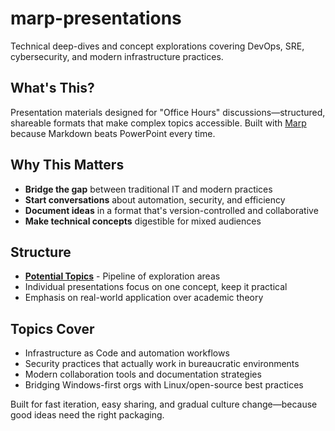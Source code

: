 # marp-presentations

Technical deep-dives and concept explorations covering DevOps, SRE, cybersecurity, and modern infrastructure practices.

## What's This?
Presentation materials designed for "Office Hours" discussions—structured, shareable formats that make complex topics accessible. Built with [Marp](https://marp.app/) because Markdown beats PowerPoint every time.

## Why This Matters
- **Bridge the gap** between traditional IT and modern practices
- **Start conversations** about automation, security, and efficiency
- **Document ideas** in a format that's version-controlled and collaborative
- **Make technical concepts** digestible for mixed audiences

## Structure
- **[Potential Topics](./potential-topics)** - Pipeline of exploration areas
- Individual presentations focus on one concept, keep it practical
- Emphasis on real-world application over academic theory

## Topics Cover
- Infrastructure as Code and automation workflows
- Security practices that actually work in bureaucratic environments
- Modern collaboration tools and documentation strategies
- Bridging Windows-first orgs with Linux/open-source best practices

Built for fast iteration, easy sharing, and gradual culture change—because good ideas need the right packaging.
